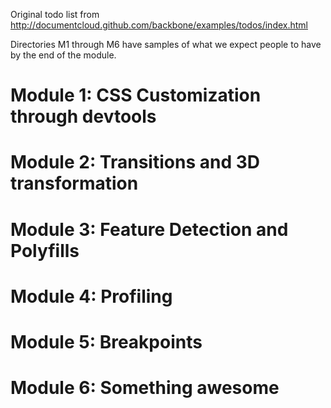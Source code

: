 Original todo list from
http://documentcloud.github.com/backbone/examples/todos/index.html

Directories M1 through M6 have samples of what we expect people to have
by the end of the module.

# Module 1: CSS Customization through devtools

# Module 2: Transitions and 3D transformation

# Module 3: Feature Detection and Polyfills

# Module 4: Profiling

# Module 5: Breakpoints

# Module 6: Something awesome
